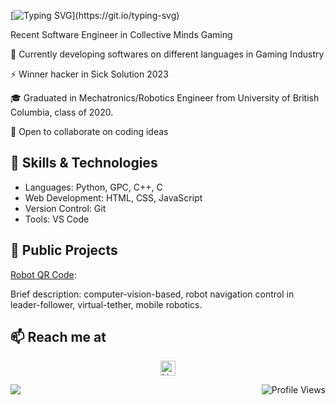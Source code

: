 [![Typing SVG](https://readme-typing-svg.demolab.com/?lines=Hi+there+,+I'm+Maryam+Zahiri!👋;A+Software+Engineer.;Nice+to+e-meet+you.)](https://git.io/typing-svg)

<!--
**MaryamZahiri/MaryamZahiri** is a ✨ _special_ ✨ repository because its `README.md` (this file) appears on your GitHub profile.

Here are some ideas to get you started:

- 🔭 I’m currently working on ...
- 🌱 I’m currently learning ...
- 👯 I’m looking to collaborate on ...
- 🤔 I’m looking for help with ...
- 💬 Ask me about ...
- 📫 How to reach me: ...
- 😄 Pronouns: ...
- ⚡ Fun fact: ...
-->

Recent Software Engineer in Collective Minds Gaming 

🔭 Currently developing softwares on different languages in Gaming Industry

⚡ Winner hacker in Sick Solution 2023

🎓 Graduated in Mechatronics/Robotics Engineer from University of British Columbia, class of 2020.

👯 Open to collaborate on coding ideas

## 
<!--
![Your GitHub Stats](https://github-readme-stats.vercel.app/api?username=MaryamZahiri&show_icons=true&count_private=true&theme=dark)
-->

## 🚀 Skills & Technologies
- Languages: Python, GPC, C++, C
- Web Development: HTML, CSS, JavaScript
- Version Control: Git
- Tools: VS Code

##
## 💼 Public Projects
[Robot QR Code](https://github.com/MaryamZahiri/Robot-QR-code): 

Brief description: computer-vision-based, robot navigation control in leader-follower, virtual-tether, mobile robotics.

## 📫 Reach me at

<p align="center">
  <a href="https://www.linkedin.com/in/Mary-Zahiri"> 
    <img align="center" src="https://upload.wikimedia.org/wikipedia/commons/c/ca/LinkedIn_logo_initials.png" alt="LinkedIn" width="24" height="24" />
  </a>
</p>

<!--
![Profile Views](https://shields.io/github/watchers/MaryamZahiri/MaryamZahiri?style=social)

![Profile Views](https://hits.seeyoufarm.com/api/count/incr/badge.svg?url=https://github.com/MaryamZahiri&title=Profile%20Views)
-->

<img align="left" src="https://shields.io/github/watchers/MaryamZahiri/MaryamZahiri?style=social">

<img align="right" src="https://hits.seeyoufarm.com/api/count/incr/badge.svg?url=https://github.com/MaryamZahiri&title=Profile%20Views" alt="Profile Views">
